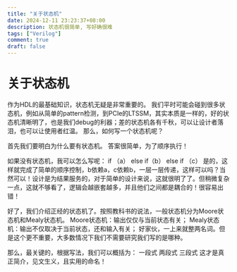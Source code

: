 ```yaml
---
title: "关于状态机"
date: 2024-12-11 23:23:37+08:00
description: 状态机很简单, 写好确很难
tags: ["Verilog"]
comment: true
draft: false
---
```

# 关于状态机

作为HDL的最基础知识，状态机无疑是非常重要的。
我们平时可能会碰到很多状态机，例如从简单的pattern检测，到PCIe的LTSSM，其实本质是一样的，好的状态机清晰明了，也是我们debug的利器；差的状态机各有千秋，可以让设计者落泪，也可以让使用者红温。
那么，如何写一个状态机呢？

首先我们要明白为什么要有状态机。
答案很简单，为了顺序执行！

如果没有状态机，我可以怎么写呢：
if （a）
else if（b）
 else if （c）
 是的，这样就完成了简单的顺序控制，b依赖a，c依赖b，一层一层传递，这样可以吗？当然可以！设计是为结果服务的，对于简单的设计来说，这就很明了了。但稍微复杂一点，这就不够看了，逻辑会越嵌套越多，并且他们之间都是耦合的！很容易出错！

 好了，我们介绍正经的状态机了。按照教科书的说法，一般状态机分为Moore状态机和Mealy状态机。
 Moore状态机：输出仅仅与当前状态有关；
 Mealy状态机：输出不仅取决于当前状态，还和输入有关；
 好家伙，一上来就整两名词。但是这个更不重要，大多数情况下我们不需要研究我们写的是哪种。

 那么，最关键的，根据写法，我们可以概括为：
 一段式
 两段式
 三段式
 这才是真正简介，见文生义，且实用的命名！
